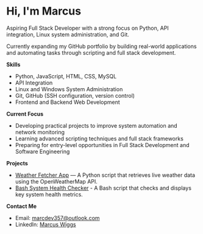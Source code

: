 # Hi, I'm Marcus

Aspiring Full Stack Developer with a strong focus on Python, API integration, Linux system administration, and Git. 

Currently expanding my GitHub portfolio by building real-world applications and automating tasks through scripting and full stack development.

**Skills**  
- Python, JavaScript, HTML, CSS, MySQL  
- API Integration  
- Linux and Windows System Administration  
- Git, GitHub (SSH configuration, version control)  
- Frontend and Backend Web Development

**Current Focus**  
- Developing practical projects to improve system automation and network monitoring
- Learning advanced scripting techniques and full stack frameworks
- Preparing for entry-level opportunities in Full Stack Development and Software Engineering

**Projects**  
- [Weather Fetcher App](https://github.com/MarcDev357/weather-fetcher) — A Python script that retrieves live weather data using the OpenWeatherMap API.
- [Bash System Health Checker](https://github.com/MarcDev/system-health-checker) - A Bash script that checks and displays key system health metrics. 

**Contact Me**  
- Email: marcdev357@outlook.com  
- LinkedIn: [Marcus Wiggs](https://www.linkedin.com/in/marcus-wiggs/)


<!--
**MarcDev357/MarcDev357** is a ✨ _special_ ✨ repository because its `README.md` (this file) appears on your GitHub profile.

Here are some ideas to get you started:

- 🔭 I’m currently working on ...
- 🌱 I’m currently learning ...
- 👯 I’m looking to collaborate on ...
- 🤔 I’m looking for help with ...
- 💬 Ask me about ...
- 📫 How to reach me: ...
- 😄 Pronouns: ...
- ⚡ Fun fact: ...
-->
